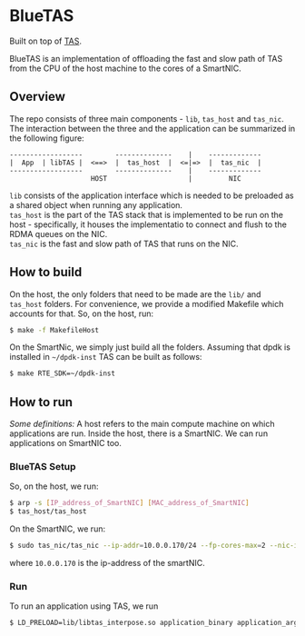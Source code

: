 # BlueTAS

Built on top of [TAS](https://github.com/tcp-acceleration-service/tas).

BlueTAS is an implementation of offloading the fast and slow path of TAS from the CPU of the host machine to the cores of a SmartNIC. 

## Overview

The repo consists of three main components - `lib`, `tas_host` and `tas_nic`. The interaction between the three and the application can be summarized in the following figure:

```
------------------        --------------    |    -------------
|  App  | libTAS |  <==>  |  tas_host  |  <=|=>  |  tas_nic  |
------------------        --------------    |    -------------
                    HOST                    |         NIC
```

`lib` consists of the application interface which is needed to be preloaded as a shared object when running any application.  
`tas_host` is the part of the TAS stack that is implemented to be run on the host - specifically, it houses the implementatio to connect and flush to the RDMA queues on the NIC.  
`tas_nic` is the fast and slow path of TAS that runs on the NIC.  

## How to build

On the host, the only folders that need to be made are the `lib/` and `tas_host` folders. For convenience, we provide a modified Makefile which accounts for that. So, on the host, run:

```bash
$ make -f MakefileHost
```

On the SmartNic, we simply just build all the folders. Assuming that dpdk is installed in `~/dpdk-inst` TAS can be built as follows:

```bash
$ make RTE_SDK=~/dpdk-inst
```

## How to run

*Some definitions:* A host refers to the main compute machine on which applications are run. Inside the host, there is a SmartNIC. We can run applications on SmartNIC too.

### BlueTAS Setup
So, on the host, we run:

```bash
$ arp -s [IP_address_of_SmartNIC] [MAC_address_of_SmartNIC]
$ tas_host/tas_host
```

On the SmartNIC, we run:

```bash
$ sudo tas_nic/tas_nic --ip-addr=10.0.0.170/24 --fp-cores-max=2 --nic-ip=10.0.0.170 --nic-port=39244 --shm-len=536870912
```

where `10.0.0.170` is the ip-address of the smartNIC. 

### Run

To run an application using TAS, we run

```bash
$ LD_PRELOAD=lib/libtas_interpose.so application_binary application_args
```
